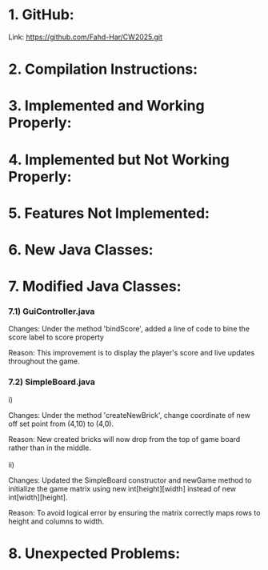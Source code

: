 # 1. GitHub:
Link: https://github.com/Fahd-Har/CW2025.git

# 2. Compilation Instructions:

# 3. Implemented and Working Properly:

# 4. Implemented but Not Working Properly:

# 5. Features Not Implemented:

# 6. New Java Classes:

# 7. Modified Java Classes:
### 7.1) GuiController.java
<p>
Changes: Under the method 'bindScore', added a line of code to bine the score label to score property
<p>
Reason: This improvement is to display the player's score and live updates throughout the game.

### 7.2) SimpleBoard.java
i)
<p>
Changes: Under the method 'createNewBrick', change coordinate of new off set point from (4,10) to (4,0).
<p>
Reason: New created bricks will now drop from the top of game board rather than in the middle.
<br>
<br>
ii)
<p>
Changes: Updated the SimpleBoard constructor and newGame method to initialize the game matrix using
new int[height][width] instead of new int[width][height].
<p>
Reason: To avoid logical error by ensuring the matrix correctly maps rows to height and columns to width.

# 8. Unexpected Problems:


